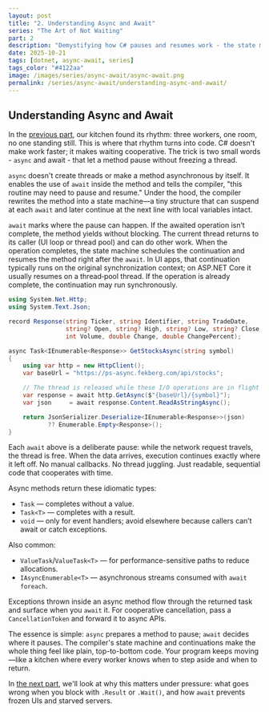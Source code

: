 ```yaml
---
layout: post
title: "2. Understanding Async and Await"
series: "The Art of Not Waiting"
part: 2
description: "Demystifying how C# pauses and resumes work - the state machine, continuation, and why async/await reads like plain code."
date: 2025-10-21
tags: [dotnet, async-await, series]
tags_color: "#4122aa"
image: /images/series/async-await/async-await.png
permalink: /series/async-await/understanding-async-and-await/
---
```


## Understanding Async and Await

In the [previous part](/series/async-await/the-art-of-not-waiting/), our kitchen found its rhythm: three workers, one room, no one standing still. This is where that rhythm turns into code. C# doesn't make work faster; it makes waiting cooperative. The trick is two small words - `async` and await - that let a method pause without freezing a thread.

`async` doesn't create threads or make a method asynchronous by itself. It enables the use of `await` inside the method and tells the compiler, "this routine may need to pause and resume." Under the hood, the compiler rewrites the method into a state machine—a tiny structure that can suspend at each `await` and later continue at the next line with local variables intact.

`await` marks where the pause can happen. If the awaited operation isn’t complete, the method yields without blocking. The current thread returns to its caller (UI loop or thread pool) and can do other work. When the operation completes, the state machine schedules the continuation and resumes the method right after the `await`. In UI apps, that continuation typically runs on the original synchronization context; on ASP.NET Core it usually resumes on a thread‑pool thread. If the operation is already complete, the continuation may run synchronously.

```csharp
using System.Net.Http;
using System.Text.Json;

record Response(string Ticker, string Identifier, string TradeDate,
                string? Open, string? High, string? Low, string? Close,
                int Volume, double Change, double ChangePercent);

async Task<IEnumerable<Response>> GetStocksAsync(string symbol)
{
    using var http = new HttpClient();
    var baseUrl = "https://ps-async.fekberg.com/api/stocks";

    // The thread is released while these I/O operations are in flight
    var response = await http.GetAsync($"{baseUrl}/{symbol}");
    var json     = await response.Content.ReadAsStringAsync();

    return JsonSerializer.Deserialize<IEnumerable<Response>>(json)
           ?? Enumerable.Empty<Response>();
}
```

Each `await` above is a deliberate pause: while the network request travels, the thread is free. When the data arrives, execution continues exactly where it left off. No manual callbacks. No thread juggling. Just readable, sequential code that cooperates with time.

Async methods return these idiomatic types:

- `Task` — completes without a value.
- `Task<T>` — completes with a result.
- `void` — only for event handlers; avoid elsewhere because callers can’t await or catch exceptions.

Also common:

- `ValueTask`/`ValueTask<T>` — for performance-sensitive paths to reduce allocations.
- `IAsyncEnumerable<T>` — asynchronous streams consumed with `await foreach`.

Exceptions thrown inside an async method flow through the returned task and surface when you `await` it. For cooperative cancellation, pass a `CancellationToken` and forward it to async APIs.

The essence is simple: `async` prepares a method to pause; `await` decides where it pauses. The compiler's state machine and continuations make the whole thing feel like plain, top-to-bottom code. Your program keeps moving—like a kitchen where every worker knows when to step aside and when to return.

In [the next part](/series/async-await/why-async-await-change-everything/), we'll look at why this matters under pressure: what goes wrong when you block with `.Result` or `.Wait()`, and how `await` prevents frozen UIs and starved servers.
